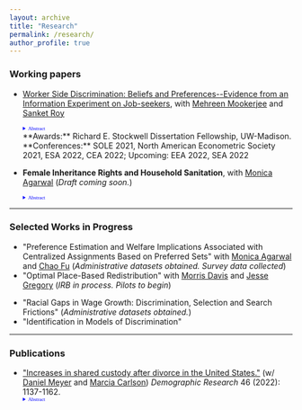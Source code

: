```yaml
---
layout: archive
title: "Research"
permalink: /research/
author_profile: true
---
```


### Working papers


- [Worker Side Discrimination: Beliefs and Preferences--Evidence from an Information Experiment on Job-seekers](https://ssc.wisc.edu/~alam4/Alam_JMP.pdf), with [Mehreen Mookerjee](https://sites.google.com/view/mehreenmookerjee/home?authuser=0) and [Sanket Roy](https://www.aus.edu/faculty/sanket-roy)    
    <details style="font-size:80%; font-family:Verdana; width =20%;">  <summary style="color:blue; font-family:courier; font-size:80%; font-family:Verdana; width=80%;"> Abstract </summary> We provide novel evidence on the distribution of workers' preferences on manager's gender and their beliefs on manager's mentoring ability. We design and conduct a novel within-worker information experiment and embed it in a hypothetical job choice survey for job-seekers. We find that on average there exists an underlying preference of workers to work for female managers, willing to give up 1.3-2.2% of average annual wages. However, the lack of information on manager's mentoring ability leads both preferences and beliefs of workers to influence job choice. On average workers believe that male managers are better mentors counteracting their underlying preferences. This lack of information does not allow job choices of workers to reflect the average underlying preference to work for female managers. The distribution reveals that 60% of workers prefer to work for female managers, and in the absence of information on manager mentoring ability 62% believed male managers to be better mentors, with policy relevant heterogeneity across maternal education and majors of workers. An ex-post survey where workers beliefs are directly elicited corroborate this finding.  Our results suggest that this information gap could lead to sub-optimal promotion of females to managerial positions, and firm executives who do not prefer female managers could use these information rents to generate glass ceilings for females. </details>    
    **Awards:** Richard E. Stockwell Dissertation Fellowship, UW-Madison.
    **Conferences:** SOLE 2021, North American Econometric Society 2021, ESA 2022, CEA 2022; Upcoming: EEA 2022, SEA 2022 
 

- **Female Inheritance Rights and Household Sanitation**, with [Monica Agarwal](https://sites.google.com/view/monicauwmadison) (*Draft coming soon.*)
     <details style="font-size:80%; font-family:Verdana; width =20%;">  <summary style="color:blue; font-family:courier; font-size:80%; font-family:Verdana; width=80%;"> Abstract </summary>  Health hazards due to open defecation are most prominent in India. Females benefit from toilets in households more than males. In this paper we estimate the impact of increased inheritance rights of females on the presence of a toilet in the household. Daughters being usually married away to the household of the groom, available household level nationally representative data do not have all original (natal) household characteristics – which determines treatment eligibility. Under generic assumptions, we show that when the treatment is partially observed to the researcher, we can derive a lower bound on the average treatment effect in a difference in differences framework. We estimate that the policy increased the probability of the presence of a toilet in the household a woman is married into, by at least 4.3% points. We uncover conditional treatment effects by the age of the daughter at the time of policy implementation and find it to be the largest for the group of females who were the youngest at the time of policy implementation.  </details>

     
---

### Selected Works in Progress
<!-- a comment -->
- "Preference Estimation and Welfare Implications Associated with Centralized Assignments Based on Preferred Sets" with [Monica Agarwal](https://sites.google.com/view/monicauwmadison) and [Chao Fu](https://www.ssc.wisc.edu/~cfu/) (*Administrative datasets obtained. Survey data collected*)
- "Optimal Place-Based Redistribution" with [Morris Davis](http://morris.marginalq.com) and [Jesse Gregory](https://www.ssc.wisc.edu/~jmgregory/)  (*IRB in process. Pilots to begin*)
<!-- - "Labor market policies and Human Capital Accumulation" with [Steven Lehrer](http://econ.queensu.ca/faculty/lehrer/) and Nuno Souso Pereira-->
- "Racial Gaps in Wage Growth: Discrimination, Selection and Search Frictions" (*Administrative datasets obtained.*)
- "Identification in Models of Discrimination" 

---

### Publications 
- ["Increases in shared custody after divorce in the United States."](https://www.demographic-research.org/volumes/vol46/38/default.htm) (w/ [Daniel Meyer](https://www.irp.wisc.edu/staff/meyer-daniel/) and [Marcia Carlson](https://sociology.wisc.edu/staff/carlson-marcy/)) *Demographic Research* 46 (2022): 1137-1162.
    <details style="font-size:80%; font-family:Verdana; width =20%;">  <summary style="color:blue; font-family:courier; font-size:80%; font-family:Verdana; width=80%;"> Abstract</summary>  This paper provides new evidence on the time trend in shared physical custody after divorce in the U.S., using eight waves of data from the Current Population Survey - Child Support Supplement. We find that the likelihood of shared custody more than doubled between divorces that occurred before 1985 and those in 2010-2014, from 12% to 28%. We show that non-Hispanic Whites and those who are more socioeconomically advantaged are more likely to have shared custody. Using more formal methods we show that the increase cannot be explained by changes in the characteristics of those divorcing; instead, we infer that this is the result of changing norms and policies that favor shared custody. Finally, this paper complements previous analyses using court record data from Wisconsin and shows that while the rate of shared custody in Wisconsin is higher than the national rate, a large increase over time has occurred in the nation as well as in Wisconsin. These changing patterns have important implications for children’s living arrangements and for the parental investments that children receive after their parents’ divorce  </details>
